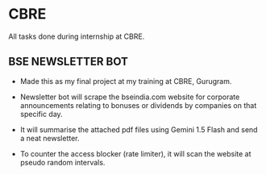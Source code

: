 # CBRE
 All tasks done during internship at CBRE.

## BSE NEWSLETTER BOT

- Made this as my final project at my training at CBRE, Gurugram.
  
- Newsletter bot will scrape the bseindia.com website for corporate announcements relating to bonuses or dividends by companies on that specific day.
  
- It will summarise the attached pdf files using Gemini 1.5 Flash and send a neat newsletter.
  
- To counter the access blocker (rate limiter), it will scan the website at pseudo random intervals.

  

